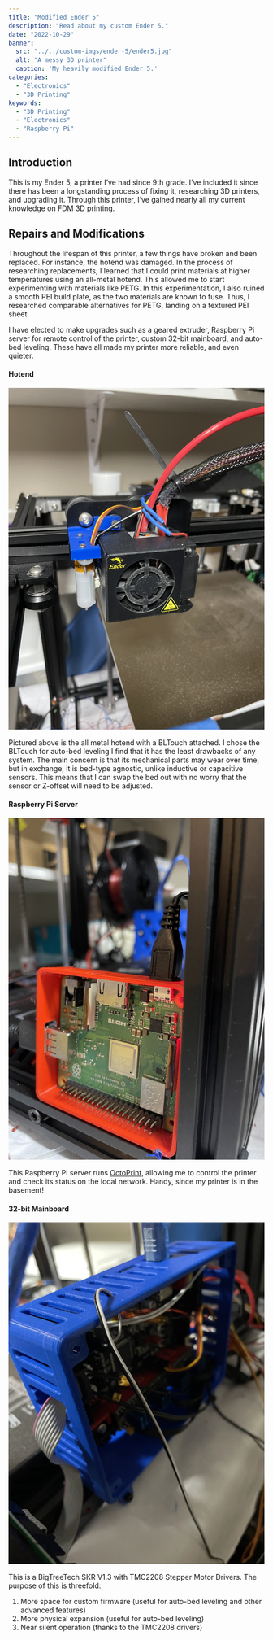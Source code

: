 ```yaml
---
title: "Modified Ender 5"
description: "Read about my custom Ender 5."
date: "2022-10-29"
banner:
  src: "../../custom-imgs/ender-5/ender5.jpg"
  alt: "A messy 3D printer"
  caption: 'My heavily modified Ender 5.'
categories:
  - "Electronics"
  - "3D Printing"
keywords:
  - "3D Printing"
  - "Electronics"
  - "Raspberry Pi"
---
```

## Introduction

This is my Ender 5, a printer I’ve had since 9th grade. I’ve included it since there has been a longstanding process of fixing it, researching 3D printers, and upgrading it. Through this printer, I’ve gained nearly all my current knowledge on FDM 3D printing.

## Repairs and Modifications

Throughout the lifespan of this printer, a few things have broken and been replaced. For instance, the hotend was damaged. In the process of researching replacements, I learned that I could print materials at higher temperatures using an all-metal hotend. This allowed me to start experimenting with materials like PETG. In this experimentation, I also ruined a smooth PEI build plate, as the two materials are known to fuse. Thus, I researched comparable alternatives for PETG, landing on a textured PEI sheet.

I have elected to make upgrades such as a geared extruder, Raspberry Pi server for remote control of the printer, custom 32-bit mainboard, and auto-bed leveling. These have all made my printer more reliable, and even quieter.

#### Hotend

![The hotend of the 3D printer.](../../custom-imgs/ender-5/hotend.jpg "The Ender 5 hotend.")

Pictured above is the all metal hotend with a BLTouch attached. I chose the BLTouch for auto-bed leveling I find that it has the least drawbacks of any system. The main concern is that its mechanical parts may wear over time, but in exchange, it is bed-type agnostic, unlike inductive or capacitive sensors. This means that I can swap the bed out with no worry that the sensor or Z-offset will need to be adjusted.

#### Raspberry Pi Server

![A Raspberry Pi computer mounted in a red case, attached to the frame of a 3D printer.](../../custom-imgs/ender-5/rpi.jpg "The Raspberry Pi mounted to the printer.")

This Raspberry Pi server runs <u><a>[OctoPrint](https://octoprint.org/)</a></u>, allowing me to control the printer and check its status on the local network. Handy, since my printer is in the basement!

#### 32-bit Mainboard

![A 3D printer mainboard mounted in a blue, attached to the frame of a 3D printer.](../../custom-imgs/ender-5/mainboard.jpg "The 32-bit board mounted to the printer.")

This is a BigTreeTech SKR V1.3 with TMC2208 Stepper Motor Drivers. The purpose of this is threefold:
1. More space for custom firmware (useful for auto-bed leveling and other advanced features)
2. More physical expansion (useful for auto-bed leveling)
3. Near silent operation (thanks to the TMC2208 drivers)


